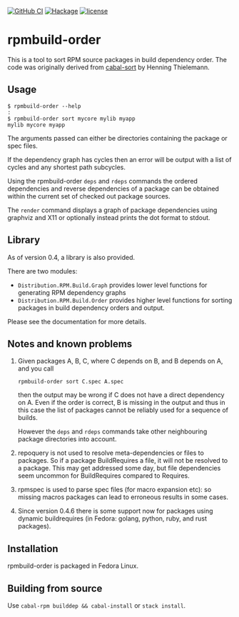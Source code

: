 [![GitHub CI](https://github.com/juhp/rpmbuild-order/workflows/build/badge.svg)](https://github.com/juhp/rpmbuild-order/actions)
[![Hackage](http://img.shields.io/hackage/v/rpmbuild-order.png)](http://hackage.haskell.org/package/rpmbuild-order)
[![license](https://img.shields.io/badge/license-BSD-brightgreen.svg)](https://opensource.org/licenses/BSD-3-Clause)

# rpmbuild-order

This is a tool to sort RPM source packages in build dependency order.
The code was originally derived from
[cabal-sort](http://hackage.haskell.org/package/cabal-sort)
by Henning Thielemann.

## Usage

    $ rpmbuild-order --help
    :
    $ rpmbuild-order sort mycore mylib myapp
    mylib mycore myapp

The arguments passed can either be directories containing the package
or spec files.

If the dependency graph has cycles then an error will be output with
a list of cycles and any shortest path subcycles.

Using the rpmbuild-order `deps` and `rdeps` commands the ordered
dependencies and reverse dependencies of a package can be obtained
within the current set of checked out package sources.

The `render` command displays a graph of package dependencies
using graphviz and X11 or optionally instead prints the dot format to stdout.

## Library
As of version 0.4, a library is also provided.

There are two modules:

- `Distribution.RPM.Build.Graph` provides lower level functions for generating
  RPM dependency graphs
- `Distribution.RPM.Build.Order` provides higher level functions for
  sorting packages in build dependency orders and output.

Please see the documentation for more details.

## Notes and known problems
1. Given packages A, B, C, where C depends on B, and B depends on A,
and you call

       rpmbuild-order sort C.spec A.spec

   then the output may be wrong if C does not have a direct dependency on A.
   Even if the order is correct, B is missing in the output
   and thus in this case the list of packages cannot be reliably used
   for a sequence of builds.

   However the `deps` and `rdeps` commands take
   other neighbouring package directories into account.

2. repoquery is not used to resolve meta-dependencies or files to packages.
So if a package BuildRequires a file, it will not be resolved to a package.
This may get addressed some day, but file dependencies seem uncommon for
BuildRequires compared to Requires.

3. rpmspec is used to parse spec files (for macro expansion etc):
so missing macros packages can lead to erroneous results in some cases.

4. Since version 0.4.6 there is some support now for packages using
dynamic buildrequires (in Fedora: golang, python, ruby, and rust packages).

## Installation

rpmbuild-order is packaged in Fedora Linux.

## Building from source

Use `cabal-rpm builddep && cabal-install` or `stack install`.
